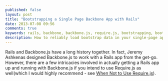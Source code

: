 ```yaml
---
published: false
layout: post
title: "Bootstrapping a Single Page Backbone App with Rails"
date: 2013-07-08 09:56
comments: true
keywords: rails, backbone, backbone.js, require.js, bootstrapping, bootstrap data, spa, single page app
description: How to reliably load bootstrap data in your single-page application from a Rails application.
---
```


Rails and Backbone.js have a long history together. In fact, Jeremy Ashkenas designed Backbone.js to work with a Rails app from the get-go. However, there are a few intricacies involved in actually getting a Rails app up and running with Backbone.js if you intend to use Require.js as well(which I would highly recommend - see <a href='/when-not-to-use-requirejs-or-another-amd-framework'>When Not to Use Require.js</a>).